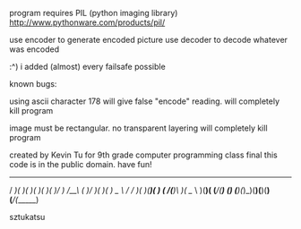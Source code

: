 program requires PIL (python imaging library)
http://www.pythonware.com/products/pil/

use encoder to generate encoded picture
use decoder to decode whatever was encoded

:^) i added (almost) every failsafe possible

known bugs:

using ascii character 178 will give false "encode" reading.
will completely kill program

image must be rectangular. no transparent layering
will completely kill program


created by Kevin Tu for 9th grade computer programming class final
this code is in the public domain. have fun!


 ___  ____  ____  __  __  _  _    __   ____  ___  __  __ 
/ __)(_   )(_  _)(  )(  )( )/ )  /__\ (_  _)/ __)(  )(  )
\__ \ / /_   )(   )(__)(  )  (  /(__)\  )(  \__ \ )(__)( 
(___/(____) (__) (______)(_)\_)(__)(__)(__) (___/(______)

sztukatsu
